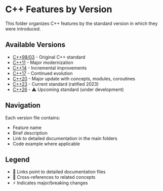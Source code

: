# C++ Features by Version

This folder organizes C++ features by the standard version in which they were introduced.

## Available Versions

- [C++98/03](./cpp98_03.md) - Original C++ standard
- [C++11](./cpp11.md) - Major modernization
- [C++14](./cpp14.md) - Incremental improvements
- [C++17](./cpp17.md) - Continued evolution
- [C++20](./cpp20.md) - Major update with concepts, modules, coroutines
- [C++23](./cpp23.md) - Current standard (ratified 2023)
- [C++26](./cpp26.md) - ⚠️ Upcoming standard (under development)

## Navigation

Each version file contains:
- Feature name
- Brief description
- Link to detailed documentation in the main folders
- Code example where applicable

## Legend

- 📁 Links point to detailed documentation files
- 🔗 Cross-references to related concepts
- ⚡ Indicates major/breaking changes
